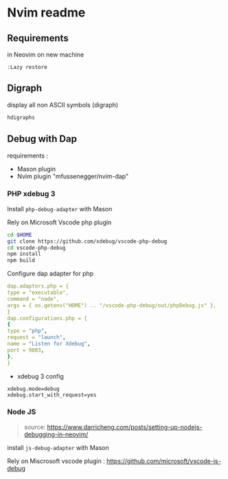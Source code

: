 # Nvim readme

## Requirements

in Neovim on new machine

```vim
:Lazy restore
```

## Digraph

display all non ASCII symbols (digraph)

```bash
hdigraphs
```

## Debug with Dap

requirements :

- Mason plugin
- Nvim plugin "mfussenegger/nvim-dap"

### PHP xdebug 3

Install `php-debug-adapter` with Mason

Rely on Microsoft Vscode php plugin

```bash
cd $HOME
git clone https://github.com/xdebug/vscode-php-debug
cd vscode-php-debug
npm install
npm build
```

Configure dap adapter for php

```yaml
dap.adapters.php = {
type = "executable",
command = "node",
args = { os.getenv("HOME") .. "/vscode-php-debug/out/phpDebug.js" },
}
dap.configurations.php = {
{
type = "php",
request = "launch",
name = "Listen for Xdebug",
port = 9003,
},
}
```

- xdebug 3 config

```text
xdebug.mode=debug
xdebug.start_with_request=yes
```

### Node JS

> source: <https://www.darricheng.com/posts/setting-up-nodejs-debugging-in-neovim/>

install `js-debug-adapter` with Mason

Rely on Miscrosoft vscode plugin : <https://github.com/microsoft/vscode-js-debug>
